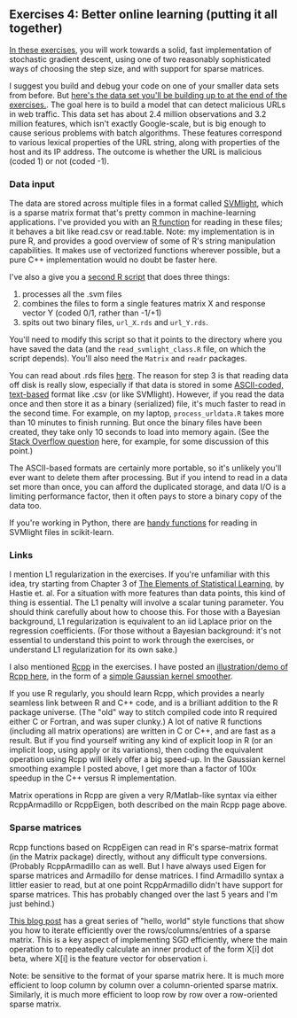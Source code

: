 ## Exercises 4: Better online learning (putting it all together)

[In these exercises](exercises04/exercises04-SDS385.pdf), you will work towards a solid, fast implementation of stochastic gradient descent, using one of two reasonably sophisticated ways of choosing the step size, and with support for sparse matrices.

I suggest you build and debug your code on one of your smaller data sets from before.  But [here's the data set you'll be building up to at the end of the exercises.](http://archive.ics.uci.edu/ml/datasets/URL+Reputation).  The goal here is to build a model that can detect malicious URLs in web traffic.  This data set has about 2.4 million observations and 3.2 million features, which isn't exactly Google-scale, but is big enough to cause serious problems with batch algorithms.  These features correspond to various lexical properties of the URL string, along with properties of the host and its IP address.  The outcome is whether the URL is malicious (coded 1) or not (coded -1).

### Data input

The data are stored across multiple files in a format called [SVMlight](http://www.gabormelli.com/RKB/SVMlight_Learning_File_Format), which is a sparse matrix format that's pretty common in machine-learning applications.  I've provided you with an [R function](../R/read_svmlight_class.R) for reading in these files; it behaves a bit like read.csv or read.table.  Note: my implementation is in pure R, and provides a good overview of some of R's string manipulation capabilities.  It makes use of vectorized functions wherever possible, but a pure C++ implementation would no doubt be faster here.

I've also a give you a [second R script](../R/process_urldata.R) that does three things:  
1) processes all the .svm files   
2) combines the files to form a single features matrix X and response vector Y (coded 0/1, rather than -1/+1)  
3) spits out two binary files, `url_X.rds` and `url_Y.rds`.  

You'll need to modify this script so that it points to the directory where you have saved the data (and the `read_svmlight_class.R` file, on which the script depends).  You'll also need the `Matrix` and `readr` packages.

You can read about .rds files [here](https://stat.ethz.ch/R-manual/R-devel/library/base/html/readRDS.html).  The reason for step 3 is that reading data off disk is really slow, especially if that data is stored in some [ASCII-coded, text-based](https://www.cs.umd.edu/class/sum2003/cmsc311/Notes/BitOp/asciiBin.html) format like .csv (or like SVMlight).  However, if you read the data once and then store it as a binary (serialized) file, it's much faster to read in the second time.  For example, on my laptop, `process_urldata.R` takes more than 10 minutes to finish running.  But once the binary files have been created, they take only 10 seconds to load into memory again.  (See the [Stack Overflow question](http://stackoverflow.com/questions/11981434/file-operation-in-binary-vs-text-mode-performance-concern) here, for example, for some discussion of this point.)

The ASCII-based formats are certainly more portable, so it's unlikely you'll ever want to delete them after processing.  But if you intend to read in a data set more than once, you can afford the duplicated storage, and data I/O is a limiting performance factor, then it often pays to store a binary copy of the data too.

If you're working in Python, there are [handy functions](http://scikit-learn.org/stable/modules/generated/sklearn.datasets.load_svmlight_file.html) for reading in SVMlight files in scikit-learn.


### Links

I mention L1 regularization in the exercises.  If you're unfamiliar with this idea, try starting from Chapter 3 of [The Elements of Statistical Learning](http://statweb.stanford.edu/~tibs/ElemStatLearn/printings/ESLII_print10.pdf), by Hastie et. al.  For a situation with more features than data points, this kind of thing is essential.  The L1 penalty will involve a scalar tuning parameter. You should think carefully about how to choose this.   For those with a Bayesian background, L1 regularization is equivalent to an iid Laplace prior on the regression coefficients.  (For those without a Bayesian background: it's not essential to understand this point to work through the exercises, or understand L1 regularization for its own sake.)

I also mentioned [Rcpp](http://www.rcpp.org) in the exercises.  I have posted an [illustration/demo of Rcpp here](../R/kernelcpp.R), in the form of a [simple Gaussian kernel smoother](https://en.wikipedia.org/wiki/Kernel_smoother).

If you use R regularly, you should learn Rcpp, which provides a nearly seamless link between R and C++ code, and is a brilliant addition to the R package universe.  (The "old" way to stitch compiled code into R required either C or Fortran, and was super clunky.)  A lot of native R functions (including all matrix operations) are written in C or C++, and are fast as a result.  But if you find yourself writing any kind of explicit loop in R (or an implicit loop, using apply or its variations), then coding the equivalent operation using Rcpp will likely offer a big speed-up.  In the Gaussian kernel smoothing example I posted above, I get more than a factor of 100x speedup in the C++ versus R implementation.

Matrix operations in Rcpp are given a very R/Matlab-like syntax via either RcppArmadillo or RcppEigen, both described on the main Rcpp page above.

### Sparse matrices

Rcpp functions based on RcppEigen can read in R's sparse-matrix format (in the Matrix package) directly, without any difficult type conversions.  (Probably RcppArmadillo can as well.  But I have always used Eigen for sparse matrices and Armadillo for dense matrices.  I find Armadillo syntax a littler easier to read, but at one point RcppArmadillo didn't have support for sparse matrices.  This has probably changed over the last 5 years and I'm just behind.)

[This blog post](http://gallery.rcpp.org/articles/sparse-iterators/) has a great series of "hello, world" style functions that show you how to iterate efficiently over the rows/columns/entries of a sparse matrix.  This is a key aspect of implementing SGD efficiently, where the main operation to to repeatedly calculate an inner product of the form X[i] dot beta, where X[i] is the feature vector for observation i.

Note: be sensitive to the format of your sparse matrix here.  It is much more efficient to loop column by column over a column-oriented sparse matrix.  Similarly, it is much more efficient to loop row by row over a row-oriented sparse matrix.



